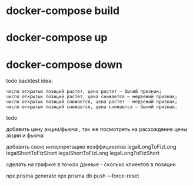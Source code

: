 # docker-compose build
# docker-compose up
# docker-compose down

<!-- https://www.cfin.ru/finmarket/open_interest.shtml -->
todo backtest idea:
```
число открытых позиций растет, цена растет — бычий признак;
число открытых позиций растет, цена снижается — медвежий признак;
число открытых позиций снижается, цена растет — медвежий признак;
число открытых позиций снижается, цена снижается — бычий признак.
```

todo

добавить цену акции/фьюча , так же посмотреть на расхождение цены акции и фьюча

добавить свою интерпретацию коэффициентов legalLongToFizLong legalShortToFizShort legalShortToFizLong legalLongToFizShort


сделать на графике в точках данные - сколько клиентов в позиции


npx prisma generate 
npx prisma db push --force-reset